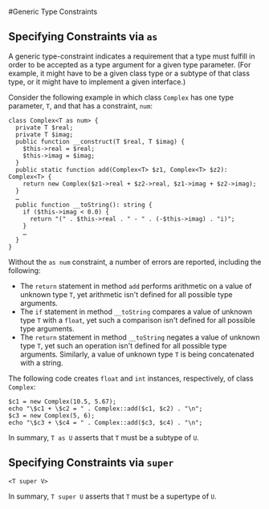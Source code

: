 #Generic Type Constraints

## Specifying Constraints via `as`

A generic type-constraint indicates a requirement that a type must fulfill in order to be accepted as a type argument for a given type parameter. (For example, it might have to be a given class type or a subtype of that class type, or it might have to implement a given interface.)

Consider the following example in which class `Complex` has one type parameter, `T`, and that has a constraint, `num`:

```hack
class Complex<T as num> {
  private T $real;
  private T $imag;
  public function __construct(T $real, T $imag) {
    $this->real = $real;
    $this->imag = $imag;
  }
  public static function add(Complex<T> $z1, Complex<T> $z2): Complex<T> {
    return new Complex($z1->real + $z2->real, $z1->imag + $z2->imag);
  }
  …
  public function __toString(): string {
    if ($this->imag < 0.0) {                                                       
      return "(" . $this->real . " - " . (-$this->imag) . "i)";
    }
    …
  }
}
```

Without the `as num` constraint, a number of errors are reported, including the following: 
 * The `return` statement in method `add` performs arithmetic on a value of unknown type `T`, yet arithmetic isn't defined for all possible type arguments.
 * The `if` statement in method `__toString` compares a value of unknown type `T` with a `float`, yet such a comparison isn't defined for all possible type arguments.
 * The `return` statement in method `__toString` negates a value of unknown type `T`, yet such an operation isn't defined for all possible type arguments. Similarly, a value of unknown type `T` is being concatenated with a string.

The following code creates `float` and `int` instances, respectively, of class `Complex`:

```hack
$c1 = new Complex(10.5, 5.67);
echo "\$c1 + \$c2 = " . Complex::add($c1, $c2) . "\n";
$c3 = new Complex(5, 6);
echo "\$c3 + \$c4 = " . Complex::add($c3, $c4) . "\n";
```

In summary, `T as U` asserts that `T` must be a subtype of `U`.

## Specifying Constraints via `super`

```hack
<T super V>
```

In summary, `T super U` asserts that `T` must be a supertype of `U`.
